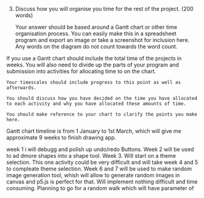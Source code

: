 3. Discuss how you will organise you time for the rest of the project. (200 words)

    Your answer should be based around a Gantt chart or other time organisation process. 
    You can easily make this in a spreadsheet program and export an image 
    or take a screenshot for inclusion here. 
    Any words on the diagram do not count towards the word count.

If you use a Gantt chart should include the total time of the projects in weeks. 
You will also need to divide up the parts of your program 
and submission into activities for allocating time to on the chart.

    Your timescales should include progress to this point as well as afterwards.

    You should discuss how you have decided on the time you have allocated 
    to each activity and why you have allocated these amounts of time.

    You should make reference to your chart to clarify the points you make here.



Gantt chart timeline is from 1 January to 1st March, which will give me approximate 9 weeks to finish drawing app.

week 1 i will debugg and polish up undo/redo Buttons.
Week 2 will be used to ad dmore shapes into a shape tool.
Week 3. Will start on a theme selection. This one activity could be very difficult
and will take week 4 and 5 to compleate theme selection.
Week 6 and 7 will be used to make random image generation tool, whish will allow to generate
random images in canvas and p5.js is perfect for that. Will implement nothing difficult and time consuming.
Planning to go for a random walk which will have parameter of 